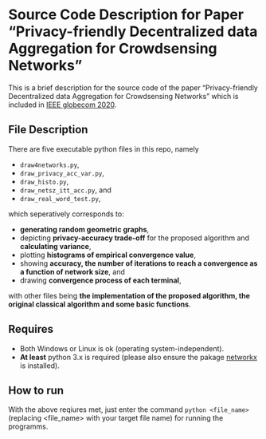 # Source Code Description for Paper “Privacy-friendly Decentralized data Aggregation for Crowdsensing Networks”

This is a brief description for the source code of the paper “Privacy-friendly Decentralized data Aggregation for Crowdsensing Networks” which is included in [IEEE globecom 2020](https://globecom2020.ieee-globecom.org/).



## File Description
There are five executable python files in this repo, namely
- `draw4networks.py`, 
- `draw_privacy_acc_var.py`,  
- `draw_histo.py`, 
- `draw_netsz_itt_acc.py`, and 
- `draw_real_word_test.py`, 

which seperatively corresponds to: 
- **generating random geometric graphs**,
- depicting **privacy-accuracy trade-off** for the proposed algorithm and **calculating variance**,
- plotting  **histograms of empirical convergence value**,
- showing  **accuracy, the number of iterations to reach a convergence  as a function of network size**, and
- drawing **convergence process of each terminal**,

with other files being **the implementation of the proposed algorithm, the original  classical algorithm and some basic functions**.


## Requires

- Both Windows or Linux is ok (operating system-independent).
- **At least** python 3.x is required (please also ensure the pakage [networkx](https://networkx.org/) is installed).

## How to run

With the above reqiures met, just enter the command  `python <file_name>`(replacing <file_name> with your target file name) for running the programms.